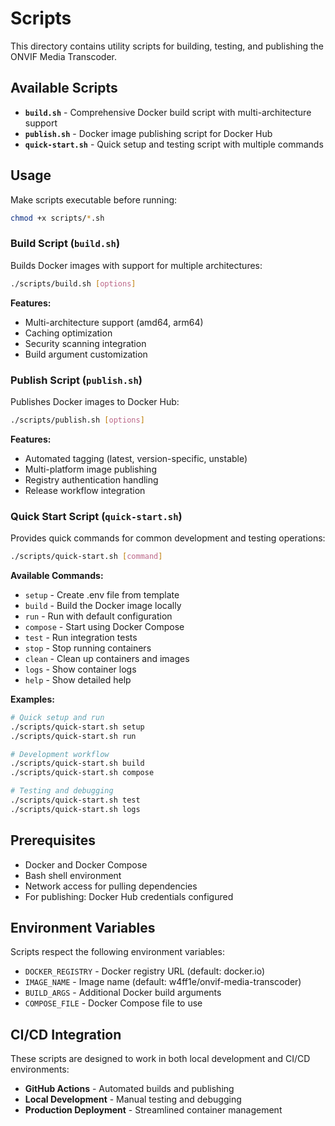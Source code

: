# Scripts

This directory contains utility scripts for building, testing, and publishing the ONVIF Media Transcoder.

## Available Scripts

- **`build.sh`** - Comprehensive Docker build script with multi-architecture support
- **`publish.sh`** - Docker image publishing script for Docker Hub
- **`quick-start.sh`** - Quick setup and testing script with multiple commands

## Usage

Make scripts executable before running:

```bash
chmod +x scripts/*.sh
```

### Build Script (`build.sh`)

Builds Docker images with support for multiple architectures:

```bash
./scripts/build.sh [options]
```

**Features:**

- Multi-architecture support (amd64, arm64)
- Caching optimization
- Security scanning integration
- Build argument customization

### Publish Script (`publish.sh`)

Publishes Docker images to Docker Hub:

```bash
./scripts/publish.sh [options]
```

**Features:**

- Automated tagging (latest, version-specific, unstable)
- Multi-platform image publishing
- Registry authentication handling
- Release workflow integration

### Quick Start Script (`quick-start.sh`)

Provides quick commands for common development and testing operations:

```bash
./scripts/quick-start.sh [command]
```

**Available Commands:**

- `setup` - Create .env file from template
- `build` - Build the Docker image locally
- `run` - Run with default configuration
- `compose` - Start using Docker Compose
- `test` - Run integration tests
- `stop` - Stop running containers
- `clean` - Clean up containers and images
- `logs` - Show container logs
- `help` - Show detailed help

**Examples:**

```bash
# Quick setup and run
./scripts/quick-start.sh setup
./scripts/quick-start.sh run

# Development workflow
./scripts/quick-start.sh build
./scripts/quick-start.sh compose

# Testing and debugging
./scripts/quick-start.sh test
./scripts/quick-start.sh logs
```

## Prerequisites

- Docker and Docker Compose
- Bash shell environment
- Network access for pulling dependencies
- For publishing: Docker Hub credentials configured

## Environment Variables

Scripts respect the following environment variables:

- `DOCKER_REGISTRY` - Docker registry URL (default: docker.io)
- `IMAGE_NAME` - Image name (default: w4ff1e/onvif-media-transcoder)
- `BUILD_ARGS` - Additional Docker build arguments
- `COMPOSE_FILE` - Docker Compose file to use

## CI/CD Integration

These scripts are designed to work in both local development and CI/CD environments:

- **GitHub Actions** - Automated builds and publishing
- **Local Development** - Manual testing and debugging
- **Production Deployment** - Streamlined container management
